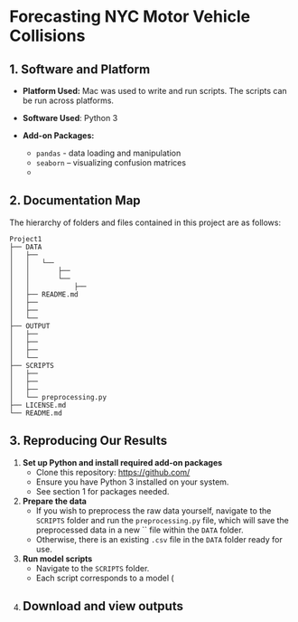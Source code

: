 # Forecasting NYC Motor Vehicle Collisions


## 1. Software and Platform
- **Platform Used:** Mac was used to write and run scripts. The scripts can be run across platforms.
- **Software Used**: Python 3
 
- **Add-on Packages:**  
  - `pandas` - data loading and manipulation
  - `seaborn` – visualizing confusion matrices
  - 


## 2. Documentation Map
The hierarchy of folders and files contained in this project are as follows:

```text
Project1
├── DATA
│   ├── 
│   │   └── 
│   │       ├── 
│   │       └── 
│   │           ├── 
│   ├── README.md
│   ├── 
│   ├── 
│   └── 
├── OUTPUT
│   ├── 
│   ├── 
│   ├── 
│   └── 
├── SCRIPTS
│   ├── 
│   ├── 
│   ├── 
│   └── preprocessing.py
├── LICENSE.md
└── README.md
```

## 3. Reproducing Our Results
  1. **Set up Python and install required add-on packages**
     - Clone this repository: https://github.com/
     - Ensure you have Python 3 installed on your system.
     - See section 1 for packages needed.
  2. **Prepare the data**
     - If you wish to preprocess the raw data yourself, navigate to the `SCRIPTS` folder and run the `preprocessing.py` file, which will save the preprocessed data in a new `` file within the `DATA` folder.
     - Otherwise, there is an existing `.csv` file in the `DATA` folder ready for use.
  4. **Run model scripts**
     - Navigate to the `SCRIPTS` folder.
     - Each script corresponds to a model (
  5. **Download and view outputs** 
     -

     
